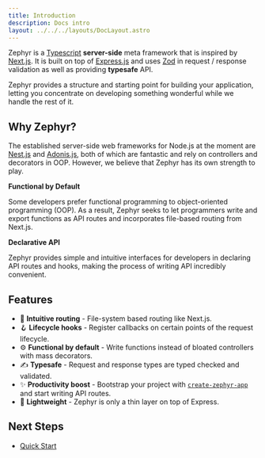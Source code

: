```yaml
---
title: Introduction
description: Docs intro
layout: ../../../layouts/DocLayout.astro
---
```


Zephyr is a [Typescript](https://www.typescriptlang.org/) **server-side** meta framework that is inspired by [Next.js](https://nextjs.org/). It is built on top of [Express.js](https://expressjs.com/) and uses [Zod](https://zod.dev/) in request / response validation as well as providing **typesafe** API.

Zephyr provides a structure and starting point for building your application, letting you concentrate on developing something wonderful while we handle the rest of it.

## Why Zephyr?

The established server-side web frameworks for Node.js at the moment are [Nest.js](https://nestjs.com/) and [Adonis.js](https://adonisjs.com/), both of which are fantastic and rely on controllers and decorators in OOP. However, we believe that Zephyr has its own strength to play.

**Functional by Default**

Some developers prefer functional programming to object-oriented programming (OOP). As a result, Zephyr seeks to let programmers write and export functions as API routes and incorporates file-based routing from Next.js.

**Declarative API**

Zephyr provides simple and intuitive interfaces for developers in declaring API routes and hooks, making the process of writing API incredibly convenient.

## Features

- 🧭 **Intuitive routing** - File-system based routing like Next.js.
- 🪝 **Lifecycle hooks** - Register callbacks on certain points of the request lifecycle.
- ⚙️ **Functional by default** - Write functions instead of bloated controllers with mass decorators.
- ✍️ **Typesafe** - Request and response types are typed checked and validated.
- ✨ **Productivity boost** - Bootstrap your project with [`create-zephyr-app`](http://localhost:3000/docs/main/quickstart#bootstrapping-project) and start writing API routes.
- 🍃 **Lightweight** - Zephyr is only a thin layer on top of Express.

## Next Steps

- [Quick Start](/docs/main/quickstart.md)
